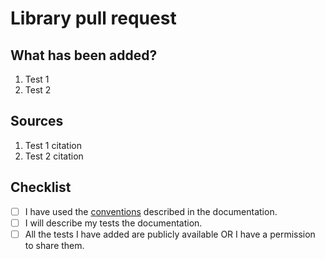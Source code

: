 # Library pull request

## What has been added?
<!--- List all the added tests -->

1. Test 1
2. Test 2

## Sources
<!--- APA-style citations of all the added tests -->

1. Test 1 citation
2. Test 2 citation

## Checklist
<!--- Check all the boxes -->

- [ ] I have used the [conventions](https://docs.velesweb.org/library/overview.html#conventions) described in the documentation.
- [ ] I will describe my tests the documentation.
- [ ] All the tests I have added are publicly available OR I have a permission to share them.
